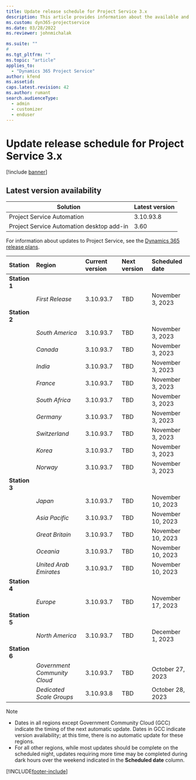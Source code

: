 ```yaml
---
title: Update release schedule for Project Service 3.x
description: This article provides information about the available and upcoming releases of Dynamics 365 Project Service Automation.
ms.custom: dyn365-projectservice
ms.date: 03/28/2022
ms.reviewer: johnmichalak

ms.suite: ""
#
ms.tgt_pltfrm: ""
ms.topic: "article"
applies_to: 
  - "Dynamics 365 Project Service"
author: kfend
ms.assetid: 
caps.latest.revision: 42
ms.author: rumant
search.audienceType: 
  - admin
  - customizer
  - enduser
---
```


# Update release schedule for Project Service 3.x

[!include [banner](../includes/psa-now-project-operations.md)]

## Latest version availability

| Solution  | Latest version |
|-------|----|
| Project Service Automation    | 3.10.93.8 |
| Project Service Automation desktop add-in                | 3.60          |

For information about updates to Project Service, see the [Dynamics 365 release plans](/dynamics365/release-plans/). 

| Station  | Region | Current version | Next version |  Scheduled date
| :---     | :---   | :---            | :---         |:---   |         
|<strong>Station 1</strong> | |  |  | |
| | <i>First Release</i> | 3.10.93.7 | TBD | November 3, 2023
|<strong>Station 2</strong> | |  |  | |
| | <i>South America</i> | 3.10.93.7 | TBD | November 3, 2023
| | <i>Canada</i> | 3.10.93.7 | TBD | November 3, 2023
| | <i>India</i> | 3.10.93.7 | TBD | November 3, 2023
| | <i>France</i> | 3.10.93.7 | TBD | November 3, 2023
| | <i>South Africa</i> | 3.10.93.7 | TBD | November 3, 2023
| | <i>Germany</i> | 3.10.93.7 | TBD | November 3, 2023
| | <i>Switzerland</i> | 3.10.93.7 | TBD | November 3, 2023
| | <i>Korea</i> | 3.10.93.7 | TBD | November 3, 2023
| | <i>Norway</i> | 3.10.93.7 | TBD | November 3, 2023
|<strong>Station 3</strong> | |  |  | |
| | <i>Japan</i> | 3.10.93.7 | TBD | November 10, 2023
| | <i>Asia Pacific</i> | 3.10.93.7 | TBD | November 10, 2023
| | <i>Great Britain</i> | 3.10.93.7 | TBD | November 10, 2023
| | <i>Oceania</i> | 3.10.93.7 | TBD | November 10, 2023
| | <i>United Arab Emirates</i> | 3.10.93.7 | TBD | November 10, 2023
|<strong>Station 4</strong> | |  |  | |
| | <i>Europe</i> | 3.10.93.7 | TBD | November 17, 2023
|<strong>Station 5</strong> | |  |  | |
| | <i>North America</i> | 3.10.93.7 | TBD | December 1, 2023
|<strong>Station 6</strong> | |  |  | |
| | <i>Government Community Cloud</i> | 3.10.93.7 | TBD | October 27, 2023
| | <i>Dedicated Scale Groups</i> | 3.10.93.8 | TBD | October 28, 2023




>[!Note]
> - Dates in all regions except Government Community Cloud (GCC) indicate the timing of the next automatic update. Dates in GCC indicate version availability; at this time, there is no automatic update for these regions.
> - For all other regions, while most updates should be complete on the scheduled night, updates requiring more time may be completed during dark hours over the weekend indicated in the **Scheduled date** column.


[!INCLUDE[footer-include](../includes/footer-banner.md)]
